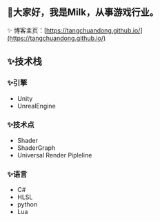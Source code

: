 ## 👋大家好，我是Milk，从事游戏行业。
✨
博客主页：[https://tangchuandong.github.io/](https://tangchuandong.github.io/)

## ✨技术栈
### ✨引擎
- Unity
- UnrealEngine

### ✨技术点
- Shader
- ShaderGraph
- Universal Render Pipleline

### ✨语言
- C#
- HLSL
- python
- Lua



<!--
**tangchuandong/tangchuandong** is a ✨ _special_ ✨ repository because its `README.md` (this file) appears on your GitHub profile.

Here are some ideas to get you started:

- 🔭 I’m currently working on ...
- 🌱 I’m currently learning ...
- 👯 I’m looking to collaborate on ...
- 🤔 I’m looking for help with ...
- 💬 Ask me about ...
- 📫 How to reach me: ...
- 😄 Pronouns: ...
- ⚡ Fun fact: ...
-->
